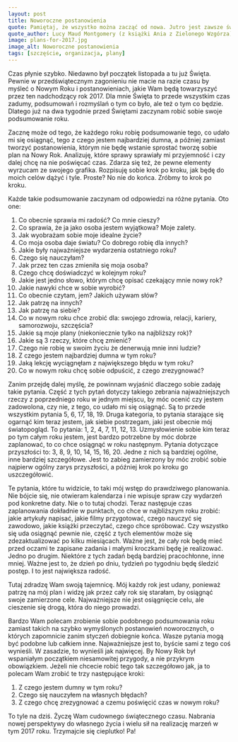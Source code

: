 ```yaml
---
layout: post
title: Noworoczne postanowienia
quote: Pamiętaj, że wszystko można zacząć od nowa. Jutro jest zawsze świeże i wolne od błędów.
quote_author: Lucy Maud Montgomery (z książki Ania z Zielonego Wzgórza)
image: plans-for-2017.jpg
image_alt: Noworoczne postanowienia
tags: [szczęście, organizacja, plany]
---
```


Czas płynie szybko. Niedawno był początek listopada a tu już Święta. Pewnie w przedświątecznym zagonieniu nie macie na razie czasu by myśleć o Nowym Roku i postanowieniach, jakie Wam będą towarzyszyć przez ten nadchodzący rok 2017. Dla mnie Święta to przede wszystkim czas zadumy, podsumowań i rozmyślań o tym co było, ale też o tym co będzie. Dlatego już na dwa tygodnie przed Świętami zaczynam robić sobie swoje podsumowanie roku.

Zacznę może od tego, że każdego roku robię podsumowanie tego, co udało mi się osiągnąć, tego z czego jestem najbardziej dumna, a później zamiast tworzyć postanowienia, którym nie będę wstanie sprostać tworzę sobie plan na Nowy Rok. Analizuję, które sprawy sprawiały mi przyjemność i czy dalej chcę na nie poświęcać czas. Zdarza się też, że pewne elementy wyrzucam ze swojego grafika. Rozpisuję sobie krok po kroku, jak będę do moich celów dążyć i tyle. Proste? No nie do końca. Zróbmy to krok po kroku.

Każde takie podsumowanie zaczynam od odpowiedzi na różne pytania. Oto one:

1. Co obecnie sprawia mi radość? Co mnie cieszy?
2. Co sprawia, że ja jako osoba jestem wyjątkowa? Moje zalety.
3. Jak wyobrażam sobie moje idealne życie?
4. Co moja osoba daje światu? Co dobrego robię dla innych?
5. Jakie były najważniejsze wydarzenia ostatniego roku?
6. Czego się nauczyłam?
7. Jak przez ten czas zmieniła się moja osoba?
8. Czego chcę doświadczyć w kolejnym roku?
9. Jakie jest jedno słowo, którym chcę opisać czekający mnie nowy rok?
10. Jakie nawyki chce w sobie wyrobić?
11. Co obecnie czytam, jem? Jakich używam słów?
12. Jak patrzę na innych?
13. Jak patrzę na siebie?
14. Co w nowym roku chce zrobić dla: swojego zdrowia, relacji, kariery, samorozwoju, szczęścia?
15. Jakie są moje plany (niekoniecznie tylko na najbliższy rok)?
16. Jakie są 3 rzeczy, które chcę zmienić?
17. Czego nie robię w swoim życiu że denerwują mnie inni ludzie?
18. Z czego jestem najbardziej dumna w tym roku?
19. Jaką lekcję wyciągnęłam z największego błędu w tym roku?
20. Co w nowym roku chcę sobie odpuścić, z czego zrezygnować?

Zanim przejdę dalej myślę, że powinnam wyjaśnić dlaczego sobie zadaję takie pytania. Część z tych pytań dotyczy takiego zebrania najważniejszych rzeczy z poprzedniego roku w jednym miejscu, by móc ocenić czy jestem zadowolona, czy nie, z tego, co udało mi się osiągnąć. Są to przede wszystkim pytania 5, 6, 17, 18, 19. Druga kategoria, to pytania starające się ogarnąć kim teraz jestem, jak siebie postrzegam, jaki jest obecnie mój światopogląd. To pytania: 1, 2, 4, 7, 11, 12, 13. Uzmysłowienie sobie kim teraz po tym całym roku jestem, jest bardzo potrzebne by móc dobrze zaplanować, to co chce osiągnąć w roku następnym. Pytania dotyczące przyszłości to: 3, 8, 9, 10, 14, 15, 16, 20. Jedne z nich są bardziej ogólne, inne bardziej szczegółowe. Jest to zabieg zamierzony by móc zrobić sobie najpierw ogólny zarys przyszłości, a później krok po kroku go uszczegółowić.

Te pytania, które tu widzicie, to taki mój wstęp do prawdziwego planowania. Nie bójcie się, nie otwieram kalendarza i nie wpisuje spraw czy wydarzeń pod konkretne daty. Nie o to tutaj chodzi. Teraz następuje czas zaplanowania dokładnie w punktach, co chce w najbliższym roku zrobić: jakie artykuły napisać, jakie filmy przygotować, czego nauczyć się zawodowo, jakie książki przeczytać, czego chce spróbować. Czy wszystko się uda osiągnąć pewnie nie, część z tych elementów może się zdezaktualizować po kilku miesiącach. Ważne jest, że cały rok będę mieć przed oczami te zapisane zadania i małymi kroczkami będę je realizować. Jedno po drugim. Niektóre z tych zadań będą bardziej pracochłonne, inne mniej. Ważne jest to, że dzień po dniu, tydzień po tygodniu będę śledzić postęp. I to jest największa radość.

Tutaj zdradzę Wam swoją tajemnicę. Mój każdy rok jest udany, ponieważ patrzę na mój plan i widzę jak przez cały rok się starałam, by osiągnąć swoje zamierzone cele. Najważniejsze nie jest osiągnięcie celu, ale cieszenie się drogą, która do niego prowadzi.

Bardzo Wam polecam zrobienie sobie podobnego podsumowania roku zamiast takich na szybko wymyślonych postanowień noworocznych, o których zapomnicie zanim styczeń dobiegnie końca. Wasze pytania mogą być podobne lub całkiem inne. Najważniejsze jest to, byście sami z tego coś wynieśli. W zasadzie, to wynieśli jak najwięcej. By Nowy Rok był wspaniałym początkiem niesamowitej przygody, a nie przykrym obowiązkiem. Jeżeli nie chcecie robić tego tak szczegółowo jak, ja to polecam Wam zrobić te trzy następujące kroki:

1. Z czego jestem dumny w tym roku?
2. Czego się nauczyłem na własnych błędach?
3. Z czego chcę zrezygnować a czemu poświęcić czas w nowym roku?

To tyle na dziś. Życzę Wam cudownego świątecznego czasu. Nabrania nowej perspektywy do własnego życia i wielu sił na realizację marzeń w tym 2017 roku. Trzymajcie się cieplutko! Pa!
